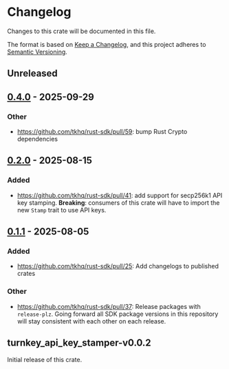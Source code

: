 # Changelog

Changes to this crate will be documented in this file.

The format is based on [Keep a Changelog](https://keepachangelog.com/en/1.1.0/),
and this project adheres to [Semantic Versioning](https://semver.org/spec/v2.0.0.html).

## Unreleased

## [0.4.0](https://github.com/tkhq/rust-sdk/compare/turnkey_api_key_stamper-v0.3.0...turnkey_api_key_stamper-v0.4.0) - 2025-09-29

### Other

- https://github.com/tkhq/rust-sdk/pull/59: bump Rust Crypto dependencies

## [0.2.0](https://github.com/tkhq/rust-sdk/compare/turnkey_api_key_stamper-v0.1.1...turnkey_api_key_stamper-v0.2.0) - 2025-08-15

### Added

- https://github.com/tkhq/rust-sdk/pull/41: add support for secp256k1 API key stamping. **Breaking**: consumers of this crate will have to import the new `Stamp` trait to use API keys.

## [0.1.1](https://github.com/tkhq/rust-sdk/compare/turnkey_api_key_stamper-v0.0.2...turnkey_api_key_stamper-v0.1.1) - 2025-08-05

### Added

- https://github.com/tkhq/rust-sdk/pull/25: Add changelogs to published crates

### Other

- https://github.com/tkhq/rust-sdk/pull/37: Release packages with `release-plz`. Going forward all SDK package versions in this repository will stay consistent with each other on each release.

## turnkey_api_key_stamper-v0.0.2

Initial release of this crate.
